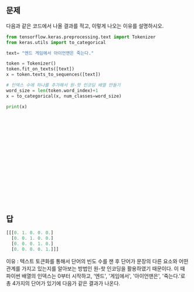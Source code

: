 ## 문제
다음과 같은 코드에서 나올 결과를 적고, 이렇게 나오는 이유를 설명하시오.


```python
from tensorflow.keras.preprocessing.text import Tokenizer
from keras.utils import to_categorical

text= "엔드 게임에서 아이언맨은 죽는다."

token = Tokenizer()
token.fit_on_texts([text])
x = token.texts_to_sequences([text])

# 인덱스 수에 하나를 추가해서 원-핫 인코딩 배열 만들기
word_size = len(token.word_index)+1
x = to_categorical(x, num_classes=word_size)

print(x)
```
<br/><br/><br/><br/><br/><br/><br/><br/><br/><br/><br/><br/><br/><br/>

## 답
```python
[[[0. 1. 0. 0. 0.]
  [0. 0. 1. 0. 0.]
  [0. 0. 0. 1. 0.]
  [0. 0. 0. 0. 1.]]]
```
이유 : 텍스트 토큰화를 통해서 단어의 빈도 수를 잰 후 단어가 문장의 다른 요소와 어떤 관계를 가지고 있는지를 알아보는 방법인 원-핫 인코딩을 활용하였기 때문이다.
이 때 파이썬 배열의 인덱스는 0부터 시작하고, '엔드', '게임에서', '아이언맨은', '죽는다.'로 총 4가지의 단어가 있기에 다음가 같은 결과가 나온다.
